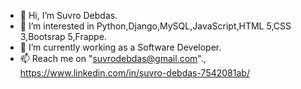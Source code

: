 - 👋 Hi, I’m Suvro Debdas.
- 👀 I’m interested in Python,Django,MySQL,JavaScript,HTML 5,CSS 3,Bootsrap 5,Frappe.
- 🌱 I’m currently working as a Software Developer.
- 📫 Reach me on "suvrodebdas@gmail.com"., https://www.linkedin.com/in/suvro-debdas-7542081ab/
